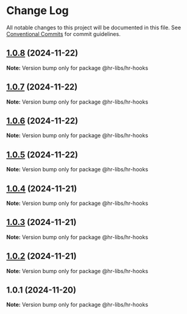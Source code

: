 # Change Log

All notable changes to this project will be documented in this file.
See [Conventional Commits](https://conventionalcommits.org) for commit guidelines.

## [1.0.8](https://github.com/henry940812/hr-libss/compare/@hr-libs/hr-hooks@1.0.7...@hr-libs/hr-hooks@1.0.8) (2024-11-22)

**Note:** Version bump only for package @hr-libs/hr-hooks





## [1.0.7](https://github.com/henry940812/hr-libss/compare/@hr-libs/hr-hooks@1.0.6...@hr-libs/hr-hooks@1.0.7) (2024-11-22)

**Note:** Version bump only for package @hr-libs/hr-hooks





## [1.0.6](https://github.com/henry940812/hr-libss/compare/@hr-libs/hr-hooks@1.0.5...@hr-libs/hr-hooks@1.0.6) (2024-11-22)

**Note:** Version bump only for package @hr-libs/hr-hooks





## [1.0.5](https://github.com/henry940812/hr-libss/compare/@hr-libs/hr-hooks@1.0.4...@hr-libs/hr-hooks@1.0.5) (2024-11-22)

**Note:** Version bump only for package @hr-libs/hr-hooks





## [1.0.4](https://github.com/henry940812/hr-libss/compare/@hr-libs/hr-hooks@1.0.2...@hr-libs/hr-hooks@1.0.4) (2024-11-21)

**Note:** Version bump only for package @hr-libs/hr-hooks





## [1.0.3](https://github.com/henry940812/hr-libss/compare/@hr-libs/hr-hooks@1.0.2...@hr-libs/hr-hooks@1.0.3) (2024-11-21)

**Note:** Version bump only for package @hr-libs/hr-hooks





## [1.0.2](https://github.com/henry940812/hr-libss/compare/@hr-libs/hr-hooks@1.0.1...@hr-libs/hr-hooks@1.0.2) (2024-11-21)

**Note:** Version bump only for package @hr-libs/hr-hooks





## 1.0.1 (2024-11-20)

**Note:** Version bump only for package @hr-libs/hr-hooks
